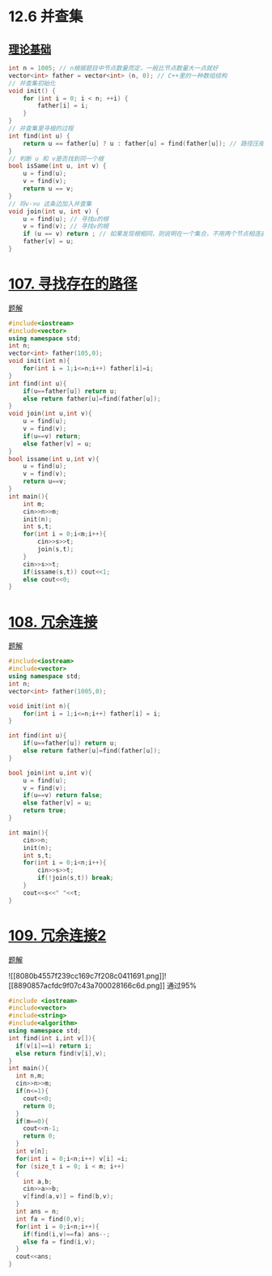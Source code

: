# 12.6 并查集

## [理论基础](https://programmercarl.com/kamacoder/%E5%9B%BE%E8%AE%BA%E5%B9%B6%E6%9F%A5%E9%9B%86%E7%90%86%E8%AE%BA%E5%9F%BA%E7%A1%80.html#%E8%B7%AF%E5%BE%84%E5%8E%8B%E7%BC%A9)

```cpp
int n = 1005; // n根据题目中节点数量而定，一般比节点数量大一点就好
vector<int> father = vector<int> (n, 0); // C++里的一种数组结构
// 并查集初始化
void init() {
    for (int i = 0; i < n; ++i) {
        father[i] = i;
    }
}
// 并查集里寻根的过程
int find(int u) {
    return u == father[u] ? u : father[u] = find(father[u]); // 路径压缩
}
// 判断 u 和 v是否找到同一个根
bool isSame(int u, int v) {
    u = find(u);
    v = find(v);
    return u == v;
}
// 将v->u 这条边加入并查集
void join(int u, int v) {
    u = find(u); // 寻找u的根
    v = find(v); // 寻找v的根
    if (u == v) return ; // 如果发现根相同，则说明在一个集合，不用两个节点相连直接返回
    father[v] = u;
}
```

# [107. 寻找存在的路径](https://kamacoder.com/problempage.php?pid=1179)

[题解](https://programmercarl.com/kamacoder/0107.%E5%AF%BB%E6%89%BE%E5%AD%98%E5%9C%A8%E7%9A%84%E8%B7%AF%E5%BE%84.html#%E6%80%9D%E8%B7%AF)

```cpp
#include<iostream>
#include<vector>
using namespace std;
int n;
vector<int> father(105,0);
void init(int n){
    for(int i = 1;i<=n;i++) father[i]=i;
}
int find(int u){
    if(u==father[u]) return u;
    else return father[u]=find(father[u]);
}
void join(int u,int v){
    u = find(u);
    v = find(v);
    if(u==v) return;
    else father[v] = u;
}
bool issame(int u,int v){
    u = find(u);
    v = find(v);
    return u==v;
}
int main(){
    int m;
    cin>>n>>m;
    init(n);
    int s,t;
    for(int i = 0;i<m;i++){
        cin>>s>>t;
        join(s,t);
    }
    cin>>s>>t;
    if(issame(s,t)) cout<<1;
    else cout<<0;
}
```

# [108. 冗余连接](https://kamacoder.com/problempage.php?pid=1181)

[题解](https://programmercarl.com/kamacoder/0108.%E5%86%97%E4%BD%99%E8%BF%9E%E6%8E%A5.html#%E6%80%9D%E8%B7%AF)

```cpp
#include<iostream>
#include<vector>
using namespace std;
int n;
vector<int> father(1005,0);

void init(int n){
    for(int i = 1;i<=n;i++) father[i] = i;
}

int find(int u){
    if(u==father[u]) return u;
    else return father[u]=find(father[u]);
}

bool join(int u,int v){
    u = find(u);
    v = find(v);
    if(u==v) return false;
    else father[v] = u;
    return true;
}

int main(){
    cin>>n;
    init(n);
    int s,t;
    for(int i = 0;i<n;i++){
        cin>>s>>t;
        if(!join(s,t)) break;
    }
    cout<<s<<" "<<t;
}
```

# [109. 冗余连接2](https://kamacoder.com/problempage.php?pid=1181)

[题解](https://programmercarl.com/kamacoder/0109.%E5%86%97%E4%BD%99%E8%BF%9E%E6%8E%A5II.html#%E6%80%9D%E8%B7%AF)


![[8080b4557f239cc169c7f208c0411691.png]]![[8890857acfdc9f07c43a700028166c6d.png]]
通过95%

```cpp
#include <iostream>
#include<vector>
#include<string>
#include<algorithm>
using namespace std;
int find(int i,int v[]){
  if(v[i]==i) return i;
  else return find(v[i],v);
}
int main(){
  int n,m;
  cin>>n>>m;
  if(n<=1){
    cout<<0;
    return 0;
  }
  if(m==0){
    cout<<n-1;
    return 0;
  }
  int v[n];
  for(int i = 0;i<n;i++) v[i] =i;
  for (size_t i = 0; i < m; i++)
  {
    int a,b;
    cin>>a>>b;
    v[find(a,v)] = find(b,v);
  }
  int ans = n;
  int fa = find(0,v);
  for(int i = 0;i<n;i++){
    if(find(i,v)==fa) ans--;
    else fa = find(i,v);
  }
  cout<<ans;
}
```